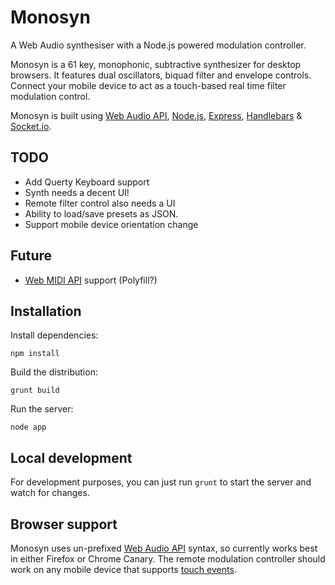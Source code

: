 Monosyn
=======

A Web Audio synthesiser with a Node.js powered modulation controller.

Monosyn is a 61 key, monophonic, subtractive synthesizer for desktop browsers. It features dual oscillators, biquad filter and envelope controls. Connect your mobile device to act as a touch-based real time filter modulation control.

Monosyn is built using [Web Audio API](http://www.w3.org/TR/webaudio/), [Node.js](http://nodejs.org), [Express](http://expressjs.com), [Handlebars](http://handlebarsjs.com) & [Socket.io](http://socket.io).

TODO
----

* Add Querty Keyboard support
* Synth needs a decent UI!
* Remote filter control also needs a UI
* Ability to load/save presets as JSON.
* Support mobile device orientation change

Future
------

* [Web MIDI API](http://www.w3.org/TR/webmidi/) support (Polyfill?)

Installation
------------

Install dependencies:

`npm install`

Build the distribution:

`grunt build`

Run the server:

`node app`

Local development
-----------------

For development purposes, you can just run `grunt` to start the server and watch for changes.

Browser support
---------------

Monosyn uses un-prefixed [Web Audio API](http://www.w3.org/TR/webaudio/) syntax, so currently works best in either Firefox or Chrome Canary. The remote modulation controller should work on any mobile device that supports [touch events](http://www.w3.org/TR/touch-events/).
